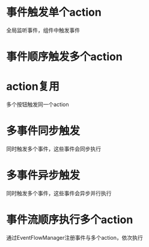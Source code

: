 # 事件触发单个action
全局监听事件，组件中触发事件

<code src="./demos/events/basic.tsx"></code>

# 事件顺序触发多个action

<code src="./demos/events/basic-form.tsx"></code>

# action复用
多个按钮触发同一个action

<code src="./demos/events/action-reuse.tsx"></code>

# 多事件同步触发
同时触发多个事件，这些事件会同步执行

<code src="./demos/events/multi-sync-events.tsx"></code>

# 多事件异步触发
同时触发多个事件，这些事件会异步并行执行

<code src="./demos/events/multiple-async-events.tsx"></code>

# 事件流顺序执行多个action
通过EventFlowManager注册事件与多个action，依次执行

<code src="./demos/events/basic-eventflow.tsx"></code>
